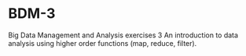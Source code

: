 # BDM-3
Big Data Management and Analysis exercises 3
An introduction to data analysis using higher order functions (map, reduce, filter).
